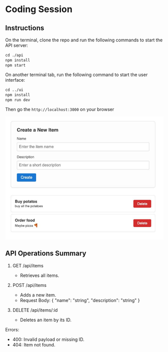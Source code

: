 # Coding Session

## Instructions

On the terminal, clone the repo and run the following commands to start the API server:

``` 
cd ./api
npm install
npm start
```

On another terminal tab, run the following command to start the user interface:

```
cd ../ui
npm install
npm run dev
```

Then go the `http://localhost:3000` on your browser

![UI Example](./ui-example.jpeg)

## API Operations Summary

1. GET /api/items
   - Retrieves all items.

2. POST /api/items
   - Adds a new item.
   - Request Body: { "name": "string", "description": "string" }

3. DELETE /api/items/:id
   - Deletes an item by its ID.

Errors:
- 400: Invalid payload or missing ID.
- 404: Item not found.
